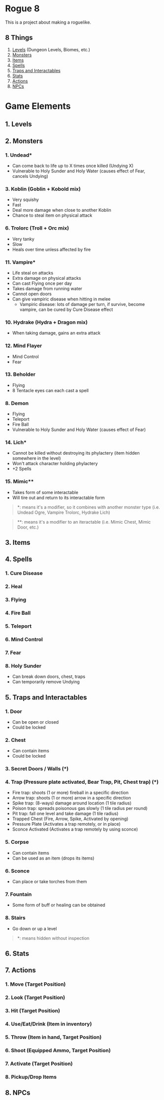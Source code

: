 # Rogue 8
This is a project about making a roguelike.

## 8 Things
1. [Levels](#1-levels) (Dungeon Levels, Biomes, etc.)
2. [Monsters](#2-monsters)
3. [Items](#3-items)
4. [Spells](#4-spells)
5. [Traps and Interactables](#5-traps-and-interactables)
6. [Stats](#6-stats)
7. [Actions](#7-actions)
8. [NPCs](#8-npcs)

# Game Elements

## 1. Levels

## 2. Monsters
### 1. Undead*
- Can come back to life up to X times once killed (Undying X)
- Vulnerable to Holy Sunder and Holy Water (causes effect of Fear, cancels Undying)

### 3. Koblin (Goblin + Kobold mix)
- Very squishy
- Fast
- Deal more damage when close to another Koblin
- Chance to steal item on physical attack
### 6. Trolorc (Troll + Orc mix)
- Very tanky
- Slow
- Heals over time unless affected by fire
### 11. Vampire*
- Life steal on attacks
- Extra damage on physical attacks
- Can cast Flying once per day
- Takes damage from running water
- Cannot open doors
- Can give vampiric disease when hitting in melee
  - Vampiric disease: lots of damage per turn, if survive, become vampire, can be cured by Cure Disease effect

### 10. Hydrake (Hydra + Dragon mix)
- When taking damage, gains an extra attack
### 12. Mind Flayer
- Mind Control
- Fear

### 13. Beholder
- Flying
- 8 Tentacle eyes can each cast a spell

### 8. Demon
- Flying
- Teleport
- Fire Ball
- Vulnerable to Holy Sunder and Holy Water (causes effect of Fear)
### 14. Lich*
- Cannot be killed without destroying its phylactery (item hidden somewhere in the level)
- Won't attack character holding phylactery
- +2 Spells
### 15. Mimic**
- Takes form of some interactable
- Will tire out and return to its interactable form

> *: means it's a modifier, so it combines with another monster type (i.e. Undead Ogre, Vampire Trolorc, Hydrake Lich)

> **: means it's a modifier to an iteractable (i.e. Mimic Chest, Mimic Door, etc.)
## 3. Items

## 4. Spells
### 1. Cure Disease
### 2. Heal
### 3. Flying
### 4. Fire Ball
### 5. Teleport
### 6. Mind Control
### 7. Fear
### 8. Holy Sunder
- Can break down doors, chest, traps
- Can temporarily remove Undying
## 5. Traps and Interactables
### 1. Door
- Can be open or closed
- Could be locked
### 2. Chest
- Can contain items
- Could be locked
### 3. Secret Doors / Walls (*)
### 4. Trap (Pressure plate activated, Bear Trap, Pit, Chest trap) (*)
- Fire trap: shoots (1 or more) fireball in a specific direction
- Arrow trap: shoots (1 or more) arrow in a specific direction
- Spike trap: (8-ways) damage around location (1 tile radius)
- Poison trap: spreads poisonous gas slowly (1 tile radius per round)
- Pit trap: fall one level and take damage (1 tile radius)
- Trapped Chest (Fire, Arrow, Spike, Activated by opening)
- Pressure Plate (Activates a trap remotely, or in place)
- Sconce Activated (Activates a trap remotely by using sconce)

### 5. Corpse
- Can contain items
- Can be used as an item (drops its items)
### 6. Sconce
- Can place or take torches from them
### 7. Fountain
- Some form of buff or healing can be obtained
### 8. Stairs
- Go down or up a level

> *: means hidden without inspection

## 6. Stats

## 7. Actions
### 1. Move (Target Position)
### 2. Look (Target Position)
### 3. Hit (Target Position)
### 4. Use/Eat/Drink (Item in inventory)
### 5. Throw (Item in hand, Target Position)
### 6. Shoot (Equipped Ammo, Target Position)
### 7. Activate (Target Position)
### 8. Pickup/Drop Items

## 8. NPCs